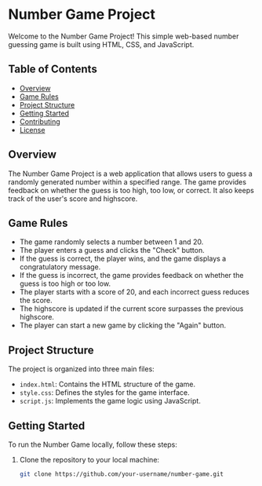 # Number Game Project

Welcome to the Number Game Project! This simple web-based number guessing game is built using HTML, CSS, and JavaScript.

## Table of Contents

- [Overview](#overview)
- [Game Rules](#game-rules)
- [Project Structure](#project-structure)
- [Getting Started](#getting-started)
- [Contributing](#contributing)
- [License](#license)

## Overview

The Number Game Project is a web application that allows users to guess a randomly generated number within a specified range. The game provides feedback on whether the guess is too high, too low, or correct. It also keeps track of the user's score and highscore.

## Game Rules

- The game randomly selects a number between 1 and 20.
- The player enters a guess and clicks the "Check" button.
- If the guess is correct, the player wins, and the game displays a congratulatory message.
- If the guess is incorrect, the game provides feedback on whether the guess is too high or too low.
- The player starts with a score of 20, and each incorrect guess reduces the score.
- The highscore is updated if the current score surpasses the previous highscore.
- The player can start a new game by clicking the "Again" button.

## Project Structure

The project is organized into three main files:

- `index.html`: Contains the HTML structure of the game.
- `style.css`: Defines the styles for the game interface.
- `script.js`: Implements the game logic using JavaScript.

## Getting Started

To run the Number Game locally, follow these steps:

1. Clone the repository to your local machine:

   ```bash
   git clone https://github.com/your-username/number-game.git
